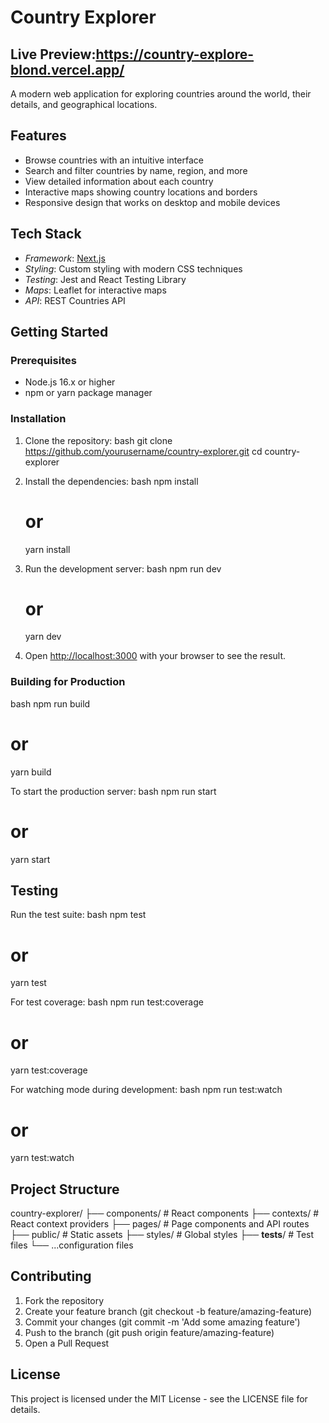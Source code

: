 # Country Explorer

## Live Preview:https://country-explore-blond.vercel.app/

A modern web application for exploring countries around the world, their details, and geographical locations.

## Features

- Browse countries with an intuitive interface
- Search and filter countries by name, region, and more
- View detailed information about each country
- Interactive maps showing country locations and borders
- Responsive design that works on desktop and mobile devices

## Tech Stack

- *Framework*: [Next.js](https://nextjs.org/)
- *Styling*: Custom styling with modern CSS techniques
- *Testing*: Jest and React Testing Library
- *Maps*: Leaflet for interactive maps
- *API*: REST Countries API

## Getting Started

### Prerequisites

- Node.js 16.x or higher
- npm or yarn package manager

### Installation

1. Clone the repository:
   bash
   git clone https://github.com/yourusername/country-explorer.git
   cd country-explorer
   

2. Install the dependencies:
   bash
   npm install
   # or
   yarn install
   

3. Run the development server:
   bash
   npm run dev
   # or
   yarn dev
   

4. Open [http://localhost:3000](http://localhost:3000) with your browser to see the result.

### Building for Production

bash
npm run build
# or
yarn build


To start the production server:
bash
npm run start
# or
yarn start


## Testing

Run the test suite:
bash
npm test
# or
yarn test


For test coverage:
bash
npm run test:coverage
# or
yarn test:coverage


For watching mode during development:
bash
npm run test:watch
# or
yarn test:watch


## Project Structure


country-explorer/
├── components/         # React components
├── contexts/           # React context providers
├── pages/              # Page components and API routes
├── public/             # Static assets
├── styles/             # Global styles
├── __tests__/          # Test files
└── ...configuration files


## Contributing

1. Fork the repository
2. Create your feature branch (git checkout -b feature/amazing-feature)
3. Commit your changes (git commit -m 'Add some amazing feature')
4. Push to the branch (git push origin feature/amazing-feature)
5. Open a Pull Request

## License

This project is licensed under the MIT License - see the LICENSE file for details.

